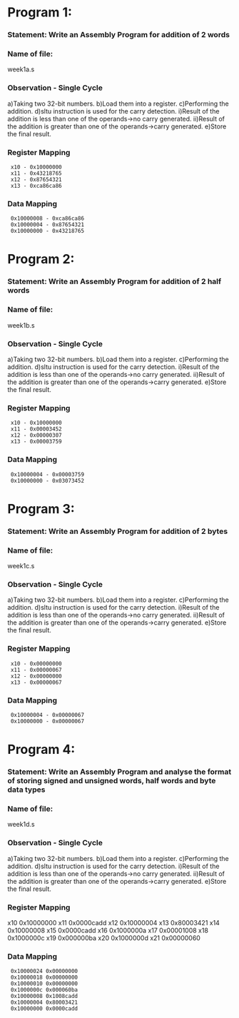 # Program 1: 
### Statement: Write an Assembly Program for addition of 2 words

### Name of file:
week1a.s

### Observation - Single Cycle
a)Taking two 32-bit numbers.
b)Load them into a register.
c)Performing the addition.
d)sltu instruction is used for the carry detection.
      i)Result of the addition is less than one of the operands->no carry generated.
      ii)Result of the addition is greater than one of the operands->carry generated.
e)Store the final result.
 
### Register Mapping
     x10 - 0x10000000
     x11 - 0x43218765
     x12 - 0x87654321
     x13 - 0xca86ca86

### Data Mapping
     0x10000008 - 0xca86ca86
     0x10000004 - 0x87654321
     0x10000000 - 0x43218765

# Program 2: 
### Statement: Write an Assembly Program for addition of 2 half words

### Name of file:
week1b.s

### Observation - Single Cycle
a)Taking two 32-bit numbers.
b)Load them into a register.
c)Performing the addition.
d)sltu instruction is used for the carry detection.
      i)Result of the addition is less than one of the operands->no carry generated.
      ii)Result of the addition is greater than one of the operands->carry generated.
e)Store the final result.
 
### Register Mapping
     x10 - 0x10000000
     x11 - 0x00003452
     x12 - 0x00000307
     x13 - 0x00003759

### Data Mapping
     0x10000004 - 0x00003759
     0x10000000 - 0x03073452
     
# Program 3: 
### Statement: Write an Assembly Program for addition of 2 bytes


### Name of file:
week1c.s

### Observation - Single Cycle
a)Taking two 32-bit numbers.
b)Load them into a register.
c)Performing the addition.
d)sltu instruction is used for the carry detection.
      i)Result of the addition is less than one of the operands->no carry generated.
      ii)Result of the addition is greater than one of the operands->carry generated.
e)Store the final result.
 
### Register Mapping
     x10 - 0x00000000
     x11 - 0x00000067
     x12 - 0x00000000
     x13 - 0x00000067

### Data Mapping
     0x10000004 - 0x00000067
     0x10000000 - 0x00000067

# Program 4: 
### Statement: Write an Assembly Program and analyse the format of storing signed and unsigned words, half words and byte data types


### Name of file:
week1d.s

### Observation - Single Cycle
a)Taking two 32-bit numbers.
b)Load them into a register.
c)Performing the addition.
d)sltu instruction is used for the carry detection.
      i)Result of the addition is less than one of the operands->no carry generated.
      ii)Result of the addition is greater than one of the operands->carry generated.
e)Store the final result.
 
### Register Mapping
x10 0x10000000
x11 0x0000cadd
x12 0x10000004
x13 0x80003421
x14 0x10000008
x15 0x0000cadd
x16 0x1000000a
x17 0x00001008
x18 0x1000000c
x19 0x000000ba
x20 0x1000000d
x21 0x00000060

### Data Mapping
     0x10000024 0x00000000
     0x10000018 0x00000000
     0x10000010 0x00000000
     0x1000000c 0x000060ba
     0x10000008 0x1008cadd
     0x10000004 0x80003421
     0x10000000 0x0000cadd
